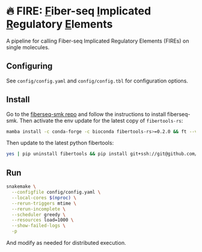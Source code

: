 # 🔥 **FIRE**: <ins>F</ins>iber-seq <ins>I</ins>mplicated <ins>R</ins>egulatory <ins>E</ins>lements
A pipeline for calling Fiber-seq Implicated Regulatory Elements (FIREs) on single molecules.

## Configuring
See `config/config.yaml` and `config/config.tbl` for configuration options.

## Install
Go to the [fiberseq-smk repo](https://github.com/fiberseq/fiberseq-smk) and follow the instructions to install fiberseq-smk.
Then activate the env update for the latest copy of `fibertools-rs`:
```bash
mamba install -c conda-forge -c bioconda fibertools-rs>=0.2.0 && ft --version
```
Then update to the latest python fibertools:
```bash
yes | pip uninstall fibertools && pip install git+ssh://git@github.com/mrvollger/fibertools.git; fibertools -h
```

## Run
```bash
snakemake \
  --configfile config/config.yaml \
  --local-cores $(nproc) \
  --rerun-triggers mtime \
  --rerun-incomplete \
  --scheduler greedy \
  --resources load=1000 \
  --show-failed-logs \
  -p 
```
And modify as needed for distributed execution. 